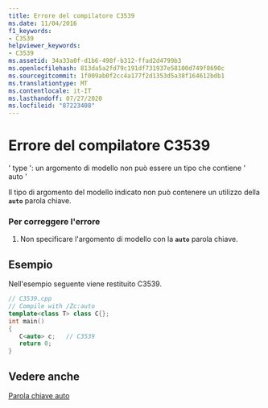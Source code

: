 ```yaml
---
title: Errore del compilatore C3539
ms.date: 11/04/2016
f1_keywords:
- C3539
helpviewer_keywords:
- C3539
ms.assetid: 34a33a0f-d1b6-498f-b312-ffad2d4799b3
ms.openlocfilehash: 813da5a2fd79c191df731937e58100d749f8690c
ms.sourcegitcommit: 1f009ab0f2cc4a177f2d1353d5a38f164612bdb1
ms.translationtype: MT
ms.contentlocale: it-IT
ms.lasthandoff: 07/27/2020
ms.locfileid: "87223408"
---
```

# <a name="compiler-error-c3539"></a>Errore del compilatore C3539

' type ': un argomento di modello non può essere un tipo che contiene ' auto '

Il tipo di argomento del modello indicato non può contenere un utilizzo della **`auto`** parola chiave.

### <a name="to-correct-this-error"></a>Per correggere l'errore

1. Non specificare l'argomento di modello con la **`auto`** parola chiave.

## <a name="example"></a>Esempio

Nell'esempio seguente viene restituito C3539.

```cpp
// C3539.cpp
// Compile with /Zc:auto
template<class T> class C{};
int main()
{
   C<auto> c;   // C3539
   return 0;
}
```

## <a name="see-also"></a>Vedere anche

[Parola chiave auto](../../cpp/auto-keyword.md)
